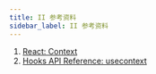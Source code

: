 ```yaml
---
title: II 参考资料
sidebar_label: II 参考资料
---
```


1. [React: Context](https://reactjs.org/docs/context.html)
1. [Hooks API Reference: usecontext](https://reactjs.org/docs/hooks-reference.html#usecontext)
